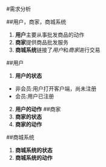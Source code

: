 #需求分析

##用户，商家，商城系统
1. **用户**主要从事批发商品的动作
2. **商家**提供商品批发服务
3. **商城系统**链接了*用户*和*商家*进行交易

##用户
1. **用户的状态**
* 非会员:用户打开客户端，尚未注册   
* 会员:用户已注册
2. **用户的动作**
##商家
1. **商家的状态**
2. **商家的动作**

##商城系统
1. **商城系统的状态**
2. **商城系统的动作**
